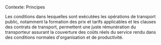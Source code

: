 Contexte: Principes

Les conditions dans lesquelles sont exécutées les opérations de transport public, notamment la formation des prix et tarifs applicables et les clauses des contrats de transport, permettent une juste rémunération du transporteur assurant la couverture des coûts réels du service rendu dans des conditions normales d'organisation et de productivité.